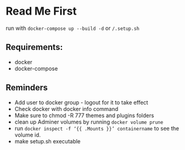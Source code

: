 # Read Me First

run with `docker-compose up --build -d` or `/.setup.sh`

## Requirements:
* docker
* docker-compose

## Reminders
* Add user to docker group - logout for it to take effect
* Check docker with docker info command
* Make sure  to chmod -R 777 themes and plugins folders
* clean up Adminer volumes by running `docker volume prune`
* run `docker inspect -f ‘{{ .Mounts }}’ containername` to see the volume id.
* make setup.sh executable